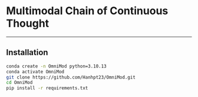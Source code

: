 # Multimodal Chain of Continuous Thought

---

## Installation

```bash
conda create -n OmniMod python=3.10.13
conda activate OmniMod
git clone https://github.com/Hanhpt23/OmniMod.git
cd OmniMod
pip install -r requirements.txt
```
